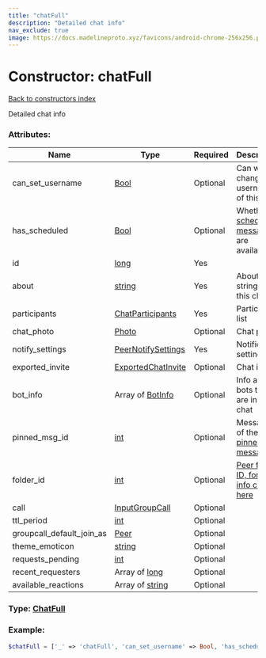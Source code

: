 ```yaml
---
title: "chatFull"
description: "Detailed chat info"
nav_exclude: true
image: https://docs.madelineproto.xyz/favicons/android-chrome-256x256.png
---
```

# Constructor: chatFull  
[Back to constructors index](index.md)



Detailed chat info

### Attributes:

| Name     |    Type       | Required | Description |
|----------|---------------|----------|-------------|
|can\_set\_username|[Bool](../types/Bool.md) | Optional|Can we change the username of this chat|
|has\_scheduled|[Bool](../types/Bool.md) | Optional|Whether [scheduled messages](https://core.telegram.org/api/scheduled-messages) are available|
|id|[long](../types/long.md) | Yes|
|about|[string](../types/string.md) | Yes|About string for this chat|
|participants|[ChatParticipants](../types/ChatParticipants.md) | Yes|Participant list|
|chat\_photo|[Photo](../types/Photo.md) | Optional|Chat photo|
|notify\_settings|[PeerNotifySettings](../types/PeerNotifySettings.md) | Yes|Notification settings|
|exported\_invite|[ExportedChatInvite](../types/ExportedChatInvite.md) | Optional|Chat invite|
|bot\_info|Array of [BotInfo](../types/BotInfo.md) | Optional|Info about bots that are in this chat|
|pinned\_msg\_id|[int](../types/int.md) | Optional|Message ID of the last [pinned message](https://core.telegram.org/api/pin)|
|folder\_id|[int](../types/int.md) | Optional|[Peer folder ID, for more info click here](https://core.telegram.org/api/folders#peer-folders)|
|call|[InputGroupCall](../types/InputGroupCall.md) | Optional|
|ttl\_period|[int](../types/int.md) | Optional|
|groupcall\_default\_join\_as|[Peer](../types/Peer.md) | Optional|
|theme\_emoticon|[string](../types/string.md) | Optional|
|requests\_pending|[int](../types/int.md) | Optional|
|recent\_requesters|Array of [long](../types/long.md) | Optional|
|available\_reactions|Array of [string](../types/string.md) | Optional|



### Type: [ChatFull](../types/ChatFull.md)


### Example:

```php
$chatFull = ['_' => 'chatFull', 'can_set_username' => Bool, 'has_scheduled' => Bool, 'id' => long, 'about' => 'string', 'participants' => ChatParticipants, 'chat_photo' => Photo, 'notify_settings' => PeerNotifySettings, 'exported_invite' => ExportedChatInvite, 'bot_info' => [BotInfo, BotInfo], 'pinned_msg_id' => int, 'folder_id' => int, 'call' => InputGroupCall, 'ttl_period' => int, 'groupcall_default_join_as' => Peer, 'theme_emoticon' => 'string', 'requests_pending' => int, 'recent_requesters' => [long, long], 'available_reactions' => ['string', 'string']];
```  
